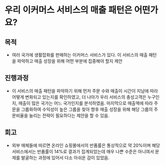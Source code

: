 # 우리 이커머스 서비스의 매출 패턴은 어떤가요?

## 목적

- 여러 국가에 생활잡화를 판매하는 이커머스 서비스가 있다. 이 서비스의 매출 패턴을 파악하고 매출 성장을 위해 어떤 부분에 집중해야 할지 제안

## 진행과정

- 이 서비스의 매출 패턴을 파악하기 위해 먼저 주문 수와 매출이 시간이 지남에 따라 어떻게 변화되고 있는지를 확인하였고, 더 나아가 우리 서비스의 충성고객은 누구인지, 매출이 많은 국가는 어느 국가인지를 분석하였음. 마지막으로 매출액에 따라 주문을 그룹화하여 수익성이 높은 그룹을 찾아 향후 매출 성장을 위해 해당 그룹의 주문비율을 늘리는 전략이 필요하다는 제안을 할 수 있음.

## 회고

- 외부 매체들에 따르면 온라인 쇼핑몰에서의 반품률은 통상적으로 약 20%이며 해당 서비스에서는 반품률이 14%로 결과가 집계되었는데 매우 나쁜 수준은 아니여서 문제를 발굴하는 과정에 있어서 다소 아쉬운 감이 있었음.
